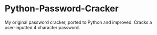 # Python-Password-Cracker
My original password cracker, ported to Python and improved.
Cracks a user-inputted 4 character password.
